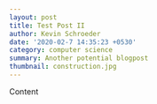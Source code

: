 ```yaml
---
layout: post
title: Test Post II
author: Kevin Schroeder
date: '2020-02-7 14:35:23 +0530'
category: computer science
summary: Another potential blogpost
thumbnail: construction.jpg
---
```


Content





